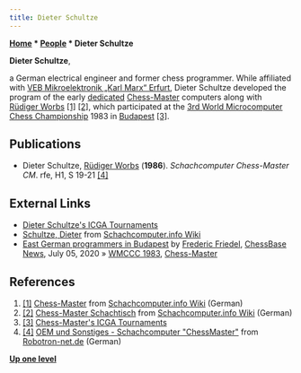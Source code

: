 ```yaml
---
title: Dieter Schultze
---
```

**[Home](Home "Home") * [People](People "People") * Dieter Schultze**

**Dieter Schultze**,

a German electrical engineer and former chess programmer. While affiliated with [VEB Mikroelektronik „Karl Marx“ Erfurt](VEB_Mikroelektronik_Erfurt "VEB Mikroelektronik Erfurt"), Dieter Schultze developed the program of the early [dedicated](Dedicated_Chess_Computers "Dedicated Chess Computers") [Chess-Master](Chess-Master "Chess-Master") computers along with [Rüdiger Worbs](R%C3%BCdiger_Worbs "Rüdiger Worbs") <a id="cite-note-1" href="#cite-ref-1">[1]</a> <a id="cite-note-2" href="#cite-ref-2">[2]</a>, which participated at the [3rd World Microcomputer Chess Championship](WMCCC_1983 "WMCCC 1983") 1983 in [Budapest](https://en.wikipedia.org/wiki/Budapest) <a id="cite-note-3" href="#cite-ref-3">[3]</a>.

## Publications

- Dieter Schultze, [Rüdiger Worbs](R%C3%BCdiger_Worbs "Rüdiger Worbs") (**1986**). *Schachcomputer Chess-Master CM*. rfe, H1, S 19-21 <a id="cite-note-4" href="#cite-ref-4">[4]</a>

## External Links

- [Dieter Schultze's ICGA Tournaments](https://www.game-ai-forum.org/icga-tournaments/person.php?id=483)
- [Schultze, Dieter](https://www.schach-computer.info/wiki/index.php?title=Schultze,_Dieter) from [Schachcomputer.info Wiki](https://www.schach-computer.info/wiki/index.php/Hauptseite_En)
- [East German programmers in Budapest](https://en.chessbase.com/post/east-german-programmers-in-budapest) by [Frederic Friedel](Frederic_Friedel "Frederic Friedel"), [ChessBase News](ChessBase "ChessBase"), July 05, 2020 » [WMCCC 1983](WMCCC_1983 "WMCCC 1983"), [Chess-Master](Chess-Master "Chess-Master")

## References

1. <a id="cite-ref-1" href="#cite-note-1">[1]</a> [Chess-Master](http://www.schach-computer.info/wiki/index.php/Chess-Master) from [Schachcomputer.info Wiki](https://www.schach-computer.info/wiki/index.php/Hauptseite_En) (German)
1. <a id="cite-ref-2" href="#cite-note-2">[2]</a> [Chess-Master Schachtisch](https://www.schach-computer.info/wiki/index.php/Chess-Master_Schachtisch) from [Schachcomputer.info Wiki](https://www.schach-computer.info/wiki/index.php/Hauptseite_En) (German)
1. <a id="cite-ref-3" href="#cite-note-3">[3]</a> [Chess-Master's ICGA Tournaments](https://www.game-ai-forum.org/icga-tournaments/program.php?id=481)
1. <a id="cite-ref-4" href="#cite-note-4">[4]</a> [OEM und Sonstiges - Schachcomputer "ChessMaster"](http://www.robotron-net.de/sonstiges.html#CM) from [Robotron-net.de](http://www.robotron-net.de/) (German)

**[Up one level](People "People")**

